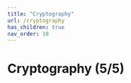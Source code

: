 ```yaml
---
title: "Cryptography"
url: /cryptography
has_children: true
nav_order: 10
---
```


# Cryptography (5/5)
